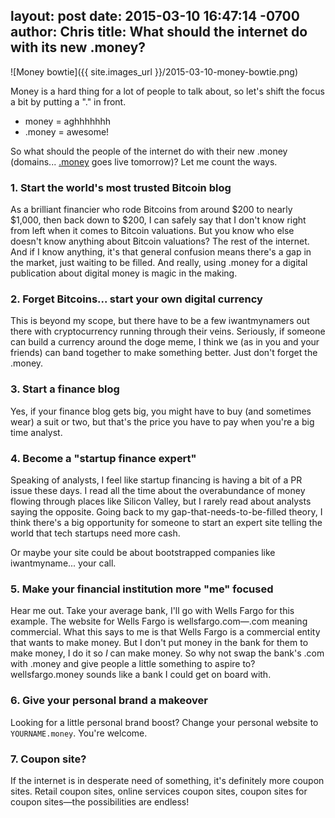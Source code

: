 layout: post
date: 2015-03-10 16:47:14 -0700
author: Chris
title: What should the internet do with its new .money?
----

<!-- excerpt -->

![Money bowtie]({{ site.images_url }}/2015-03-10-money-bowtie.png)

Money is a hard thing for a lot of people to talk about, so let's shift the focus a bit by putting a "." in front. 

+ money = aghhhhhhh
+ .money = awesome!

So what should the people of the internet do with their new .money (domains... [.money](https://iwantmyname.com/domains/dot-money) goes live tomorrow)? Let me count the ways.

<!-- /excerpt -->

### 1. Start the world's most trusted Bitcoin blog 

As a brilliant financier who rode Bitcoins from around $200 to nearly $1,000, then back down to $200, I can safely say that I don't know right from left when it comes to Bitcoin valuations. But you know who else doesn't know anything about Bitcoin valuations? The rest of the internet. And if I know anything, it's that general confusion means there's a gap in the market, just waiting to be filled. And really, using .money for a digital publication about digital money is magic in the making.

### 2. Forget Bitcoins... start your own digital currency

This is beyond my scope, but there have to be a few iwantmynamers out there with cryptocurrency running through their veins. Seriously, if someone can build a currency around the doge meme, I think we (as in you and your friends) can band together to make something better. Just don't forget the .money.

### 3. Start a finance blog

Yes, if your finance blog gets big, you might have to buy (and sometimes wear) a suit or two, but that's the price you have to pay when you're a big time analyst.

### 4. Become a "startup finance expert"

Speaking of analysts, I feel like startup financing is having a bit of a PR issue these days. I read all the time about the overabundance of money flowing through places like Silicon Valley, but I rarely read about analysts saying the opposite. Going back to my gap-that-needs-to-be-filled theory, I think there's a big opportunity for someone to start an expert site telling the world that tech startups need more cash. 

Or maybe your site could be about bootstrapped companies like iwantmyname... your call.

### 5. Make your financial institution more "me" focused

Hear me out. Take your average bank, I'll go with Wells Fargo for this example.  The website for Wells Fargo is wellsfargo.com—.com meaning commercial. What this says to me is that Wells Fargo is a commercial entity that wants to make money. But I don't put money in the bank for them to make money, I do it so *I* can make money. So why not swap the bank's .com with .money and give people a little something to aspire to? wellsfargo.money sounds like a bank I could get on board with. 

### 6. Give your personal brand a makeover

Looking for a little personal brand boost? Change your personal website to `YOURNAME.money`. You're welcome.

### 7. Coupon site?

If the internet is in desperate need of something, it's definitely more coupon sites. Retail coupon sites, online services coupon sites, coupon sites for coupon sites—the possibilities are endless! 